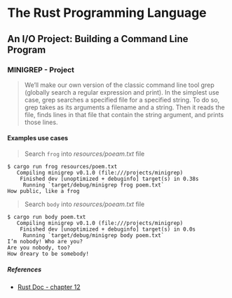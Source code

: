 # The Rust Programming Language
## An I/O Project: Building a Command Line Program

### MINIGREP - Project

> We’ll make our own version of the classic command line tool grep (globally search a regular expression and print). 
In the simplest use case, grep searches a specified file for a specified string. 
To do so, grep takes as its arguments a filename and a string. Then it reads the file, finds lines in that file that contain the string argument, and prints those lines.

#### Examples use cases
> Search `frog` into *resources/poeam.txt* file

```
$ cargo run frog resources/poem.txt
   Compiling minigrep v0.1.0 (file:///projects/minigrep)
    Finished dev [unoptimized + debuginfo] target(s) in 0.38s
     Running `target/debug/minigrep frog poem.txt`
How public, like a frog
```

> Search `body` into *resources/poeam.txt* file

```
$ cargo run body poem.txt
   Compiling minigrep v0.1.0 (file:///projects/minigrep)
    Finished dev [unoptimized + debuginfo] target(s) in 0.0s
     Running `target/debug/minigrep body poem.txt`
I’m nobody! Who are you?
Are you nobody, too?
How dreary to be somebody!
```

##### References
- [Rust Doc - chapter 12](https://doc.rust-lang.org/book/ch12-00-an-io-project.html)
